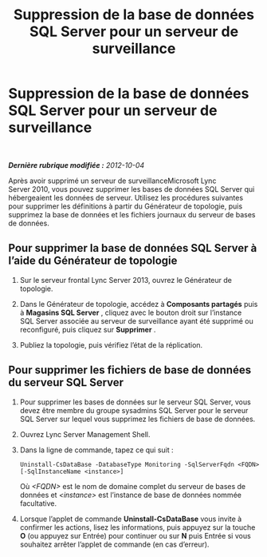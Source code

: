 ﻿---
title: Suppression de la base de données SQL Server pour un serveur de surveillance
TOCTitle: Suppression de la base de données SQL Server pour un serveur de surveillance
ms:assetid: aed5e394-d63e-4ad4-af40-f12d3a044344
ms:mtpsurl: https://technet.microsoft.com/fr-fr/library/JJ721848(v=OCS.15)
ms:contentKeyID: 49891492
ms.date: 05/20/2016
mtps_version: v=OCS.15
ms.translationtype: HT
---

# Suppression de la base de données SQL Server pour un serveur de surveillance

 

_**Dernière rubrique modifiée :** 2012-10-04_

Après avoir supprimé un serveur de surveillanceMicrosoft Lync Server 2010, vous pouvez supprimer les bases de données SQL Server qui hébergeaient les données de serveur. Utilisez les procédures suivantes pour supprimer les définitions à partir du Générateur de topologie, puis supprimez la base de données et les fichiers journaux du serveur de bases de données.

## Pour supprimer la base de données SQL Server à l’aide du Générateur de topologie

1.  Sur le serveur frontal Lync Server 2013, ouvrez le Générateur de topologie.

2.  Dans le Générateur de topologie, accédez à **Composants partagés** puis à **Magasins SQL Server** , cliquez avec le bouton droit sur l’instance SQL Server associée au serveur de surveillance ayant été supprimé ou reconfiguré, puis cliquez sur **Supprimer** .

3.  Publiez la topologie, puis vérifiez l’état de la réplication.

## Pour supprimer les fichiers de base de données du serveur SQL Server

1.  Pour supprimer les bases de données sur le serveur SQL Server, vous devez être membre du groupe sysadmins SQL Server pour le serveur SQL Server sur lequel vous supprimez les fichiers de base de données.

2.  Ouvrez Lync Server Management Shell.

3.  Dans la ligne de commande, tapez ce qui suit :
    
        Uninstall-CsDataBase -DatabaseType Monitoring -SqlServerFqdn <FQDN> [-SqlInstanceName <instance>]
    
    Où *\<FQDN\>* est le nom de domaine complet du serveur de bases de données et *\<instance\>* est l’instance de base de données nommée facultative.

4.  Lorsque l’applet de commande **Uninstall-CsDataBase** vous invite à confirmer les actions, lisez les informations, puis appuyez sur la touche **O** (ou appuyez sur Entrée) pour continuer ou sur **N** puis Entrée si vous souhaitez arrêter l’applet de commande (en cas d’erreur).

